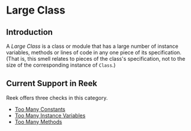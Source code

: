 # Large Class

## Introduction

A _Large Class_ is a class or module that has a large number of instance
variables, methods or lines of code in any one piece of its specification.
(That is, this smell relates to pieces of the class's specification, not to the
size of the corresponding instance of `Class`.)

## Current Support in Reek

Reek offers three checks in this category.

* [Too Many Constants](Too-Many-Constants.md)
* [Too Many Instance Variables](Too-Many-Instance-Variables.md)
* [Too Many Methods](Too-Many-Methods.md)
